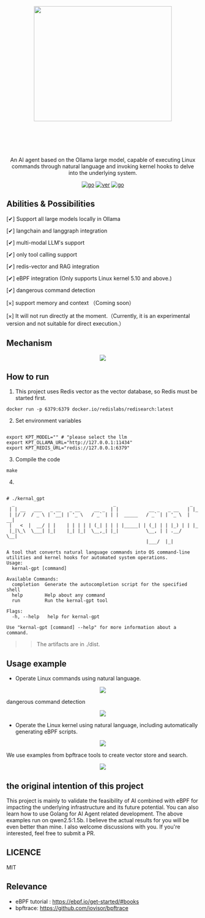 <div align="center">

<p align="center">
<img src="https://cdn.jsdelivr.net/gh/boylegu/kernal-gpt/assets/kernal_gpt.png" width="360" height="300">
</p>

<h1 style="border-bottom: none"><br /></h1>

<p>
An AI agent based on the Ollama large model, capable of executing Linux commands through natural language and invoking kernel hooks to delve into the underlying system.
</p>

[![go](https://img.shields.io/badge/Go-1.24+-66C9D6)]()
[![ver](https://img.shields.io/badge/version-0.3.0.dev-E940AF)]()
[![go](https://img.shields.io/badge/license-MIT-E940AF)]()
</div>

## Abilities & Possibilities

[✔] Support all large models locally in Ollama

[✔] langchain and langgraph integration

[✔] multi-modal LLM's support 

[✔] only tool calling support

[✔] redis-vector and RAG integration

[✔] eBPF integration (Only supports Linux kernel 5.10 and above.)

[✔] dangerous command detection

[×] support memory and context （Coming soon）

[×] It will not run directly at the moment.（Currently, it is an experimental version and not suitable for direct execution.）

## Mechanism

<p align="center">
<img src="https://cdn.jsdelivr.net/gh/boylegu/kernal-gpt/assets/black.png">
</p>

## How to run

1. This project uses Redis vector as the vector database, so Redis must be started first.

```
docker run -p 6379:6379 docker.io/redislabs/redisearch:latest 
```

2. Set environment variables

```shell

export KPT_MODEL="" # "please select the llm
export KPT_OLLAMA_URL="http://127.0.0.1:11434"
export KPT_REDIS_URL="redis://127.0.0.1:6379"
```


3. Compile the code

```
make
```

4.

```shell

# ./kernal_gpt
  _                                    _                           _
 | | __   ___   _ __   _ __     __ _  | |           __ _   _ __   | |_
 | |/ /  / _ \ | '__| | '_ \   / _` | | |  _____   / _` | | '_ \  | __|
 |   <  |  __/ | |    | | | | | (_| | | | |_____| | (_| | | |_) | | |_
 |_|\_\  \___| |_|    |_| |_|  \__,_| |_|          \__, | | .__/   \__|
                                                   |___/  |_|

A tool that converts natural language commands into OS command-line utilities and kernel hooks for automated system operations.
Usage:
  kernal-gpt [command]

Available Commands:
  completion  Generate the autocompletion script for the specified shell
  help        Help about any command
  run         Run the kernal-gpt tool

Flags:
  -h, --help   help for kernal-gpt

Use "kernal-gpt [command] --help" for more information about a command.

```

>> The artifacts are in ./dist.

## Usage example

- Operate Linux commands using natural language.

<p align="center">
<img src="https://cdn.jsdelivr.net/gh/boylegu/kernal-gpt/assets/oscmd_en_eg01.gif">
</p>

dangerous command detection

<p align="center">
<img src="https://cdn.jsdelivr.net/gh/boylegu/kernal-gpt/assets/oscmd_en_eg02.gif">
</p>

- Operate the Linux kernel using natural language, including automatically generating eBPF scripts.

<p align="center">
<img src="https://cdn.jsdelivr.net/gh/boylegu/kernal-gpt/assets/bpf_en_eg01.gif">
</p>

We use examples from bpftrace tools to create vector store and search.


<p align="center">
<img src="https://cdn.jsdelivr.net/gh/boylegu/kernal-gpt/assets/bpf_en_eg02.gif">
</p>


## the original intention of this project

This project is mainly to validate the feasibility of AI combined with eBPF for impacting the underlying infrastructure and its future potential. You can also learn how to use Golang for AI Agent related development. The above examples run on qwen2.5:1.5b. I believe the actual results for you will be even better than mine. I also welcome discussions with you. If you're interested, feel free to submit a PR.

## LICENCE
MIT

## Relevance

- eBPF tutorial : https://ebpf.io/get-started/#books
- bpftrace: https://github.com/iovisor/bpftrace